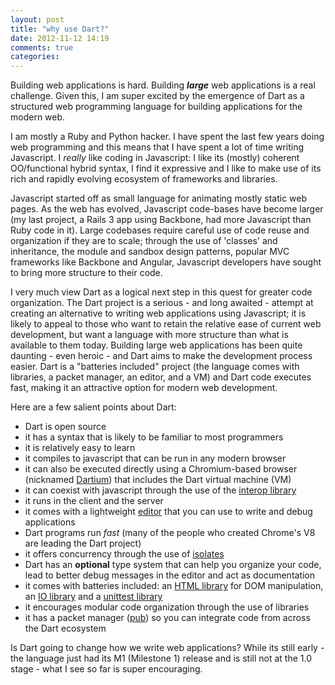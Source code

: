 ```yaml
---
layout: post
title: "why use Dart?"
date: 2012-11-12 14:19
comments: true
categories: 
---
```


Building web applications is hard. Building _**large**_ web applications is a real challenge. Given this, I am super
excited by the emergence of Dart as a structured web programming language for building applications for the modern web.

I am mostly a Ruby and Python hacker. I have spent the last few years doing web programming and this means that I
have spent a lot of time writing Javascript. I _really_ like coding in Javascript: I like its (mostly) coherent OO/functional
hybrid syntax, I find it expressive and I like to make use of its rich and rapidly evolving ecosystem of frameworks and libraries.

Javascript started off as small language for animating mostly static web pages. As the
web has evolved, Javascript code-bases have become larger (my last project, a Rails 3 app using Backbone, had more Javascript than 
Ruby code in it). Large codebases require careful use of code reuse and organization if they are to scale; through the use of 'classes' and inheritance,
the module and sandbox design patterns, popular MVC frameworks like Backbone and Angular, Javascript developers have sought to bring
more structure to their code.

I very much view Dart as a logical next step in this quest for greater code organization. The Dart project is a serious - and long awaited - 
attempt at creating an alternative to writing web applications using Javascript; it is likely to appeal to those who want to 
retain the relative ease of current web development, but want a language with more structure than what is available to them today.
Building large web applications has been quite daunting - even heroic - and Dart aims to make the development process easier.
Dart is a "batteries included" project (the language comes with libraries, a packet manager, an editor, and a VM) and
Dart code executes fast, making it an attractive option for modern web development.

Here are a few salient points about Dart:

- Dart is open source
- it has a syntax that is likely to be familiar to most programmers
- it is relatively easy to learn
- it compiles to javascript that can be run in any modern browser
- it can also be executed directly using a Chromium-based browser (nicknamed [Dartium](http://www.dartlang.org/dartium/)) that includes the Dart virtual machine (VM)
- it can coexist with javascript through the use of the [interop library](http://www.dartlang.org/articles/js-dart-interop/)
- it runs in the client and the server
- it comes with a lightweight [editor](http://www.dartlang.org/docs/editor/) that you can use to write and debug applications
- Dart programs run _fast_ (many of the people who created Chrome's V8 are leading the Dart project)
- it offers concurrency through the use of [isolates](http://www.dartlang.org/docs/dart-up-and-running/ch03.html#ch03-dartisolate---concurrency-with-isolates)
- Dart has an **optional** type system that can help you organize your code, lead to better debug messages in the editor and act as documentation
- it comes with batteries included: an [HTML library](http://www.dartlang.org/docs/dart-up-and-running/ch03.html#ch03-dart-html-using-html5-apis)
for DOM manipulation, an [IO library](http://www.dartlang.org/docs/dart-up-and-running/ch03.html#ch03-dartio---file-and-socket-io-for-command-line-apps)
and a [unittest library](http://api.dartlang.org/docs/bleeding_edge/unittest.html)
- it encourages modular code organization through the use of libraries
- it has a packet manager ([pub](http://pub.dartlang.org/)) so you can integrate code from across the Dart ecosystem

Is Dart going to change how we write web applications? While its still early - the language just had its M1 (Milestone 1)
release and is still not at the 1.0 stage - what I see so far is super encouraging. 
